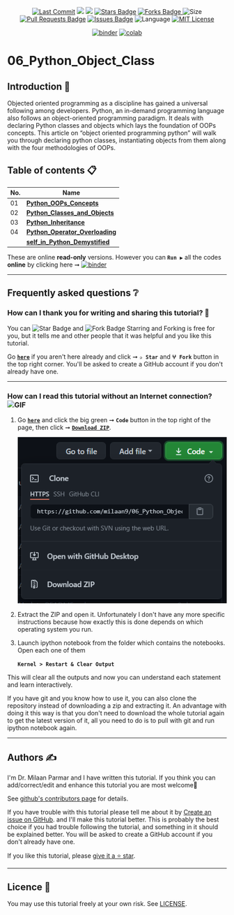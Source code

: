 <p align="center"> 
<a href="https://github.com/milaan9"><img src="https://img.shields.io/static/v1?logo=github&label=maintainer&message=milaan9&color=ff3300" alt="Last Commit"/></a> 
<!--<img src="https://badges.pufler.dev/created/milaan9/06_Python_Object_Class" alt="Created"/>-->
<!--<a href="https://github.com/milaan9/06_Python_Object_Class/graphs/commit-activity"><img src="https://img.shields.io/github/last-commit/milaan9/06_Python_Object_Class.svg?colorB=ff8000&style=flat" alt="Last Commit"/> </a>-->
<a href="https://github.com/milaan9/06_Python_Object_Class/pulse" alt="Activity"><img src="https://img.shields.io/github/commit-activity/m/milaan9/06_Python_Object_Class.svg?colorB=teal&style=flat" /></a> 
<a href="https://hits.seeyoufarm.com"><img src="https://hits.seeyoufarm.com/api/count/incr/badge.svg?url=https%3A%2F%2Fgithub.com%2Fmilaan9%2F06_Python_Object_Class&count_bg=%231DC92C&title_bg=%23555555&icon=&icon_color=%23E7E7E7&title=views&edge_flat=false"/></a>
<a href="https://github.com/milaan9/06_Python_Object_Class/stargazers"><img src="https://img.shields.io/github/stars/milaan9/06_Python_Object_Class.svg?colorB=1a53ff" alt="Stars Badge"/></a>
<a href="https://github.com/milaan9/06_Python_Object_Class/network/members"><img src="https://img.shields.io/github/forks/milaan9/06_Python_Object_Class" alt="Forks Badge"/> </a>
<img src="https://img.shields.io/github/repo-size/milaan9/06_Python_Object_Class.svg?colorB=CC66FF&style=flat" alt="Size"/>
<a href="https://github.com/milaan9/06_Python_Object_Class/pulls"><img src="https://img.shields.io/github/issues-pr/milaan9/06_Python_Object_Class.svg?colorB=yellow&style=flat" alt="Pull Requests Badge"/></a>
<a href="https://github.com/milaan9/06_Python_Object_Class/issues"><img src="https://img.shields.io/github/issues/milaan9/06_Python_Object_Class.svg?colorB=yellow&style=flat" alt="Issues Badge"/></a>
<img src="https://img.shields.io/github/languages/top/milaan9/06_Python_Object_Class.svg?colorB=996600&style=flat" alt="Language"/></a> 
<a href="https://github.com/milaan9/06_Python_Object_Class/blob/main/LICENSE"><img src="https://img.shields.io/badge/License-MIT-blueviolet.svg" alt="MIT License"/></a>
</p> 
<!--<img src="https://badges.pufler.dev/contributors/milaan9/01_Python_Introduction?size=50&padding=5&bots=true" alt="milaan9"/>-->

<p align="center"> 
<a href="https://mybinder.org/v2/gh/milaan9/06_Python_Object_Class/HEAD"><img src="https://mybinder.org/badge_logo.svg" alt="binder"/></a>
<a href="https://githubtocolab.com/milaan9/06_Python_Object_Class"><img src="https://colab.research.google.com/assets/colab-badge.svg" alt="colab"/></a>
</p>     
 
# 06_Python_Object_Class

## Introduction 👋

Objected oriented programming as a discipline has gained a universal following among developers. Python, an in-demand programming language also follows an object-oriented programming paradigm. It deals with declaring Python classes and objects which lays the foundation of OOPs concepts. This article on “object oriented programming python” will walk you through declaring python classes, instantiating objects from them along with the four methodologies of OOPs. 


## Table of contents 📋

| **No.** | **Name** | 
| ------- | -------- | 
| 01 | **[Python_OOPs_Concepts](https://github.com/milaan9/06_Python_Object_Class/blob/main/001_Python_OOPs_Concepts.ipynb)** |
| 02 | **[Python_Classes_and_Objects](https://github.com/milaan9/06_Python_Object_Class/blob/main/002_Python_Classes_and_Objects.ipynb)** |
| 03 | **[Python_Inheritance](https://github.com/milaan9/06_Python_Object_Class/blob/main/003_Python_Inheritance.ipynb)** |
| 04 | **[Python_Operator_Overloading](https://github.com/milaan9/06_Python_Object_Class/blob/main/004_Python_Operator_Overloading.ipynb)** |
|    | **[self_in_Python_Demystified](https://github.com/milaan9/06_Python_Object_Class/blob/main/self_in_Python_Demystified.ipynb)** |


These are online **read-only** versions. However you can **`Run ▶`**  all the codes **online** by clicking here ➞ <a href="https://mybinder.org/v2/gh/milaan9/06_Python_Object_Class/HEAD"><img src="https://mybinder.org/badge_logo.svg" alt="binder"/></a>

---

## Frequently asked questions ❔

### How can I thank you for writing and sharing this tutorial? 🌷

You can <img src="https://img.shields.io/static/v1?label=%E2%AD%90 Star &message=if%20useful&style=style=flat&color=blue" alt="Star Badge"/> and <img src="https://img.shields.io/static/v1?label=%E2%B5%96 Fork &message=if%20useful&style=style=flat&color=blue" alt="Fork Badge"/> Starring and Forking is free for you, but it tells me and other people that it was helpful and you like this tutorial.

Go [**`here`**](https://github.com/milaan9/06_Python_Object_Class) if you aren't here already and click ➞ **`✰ Star`** and **`ⵖ Fork`** button in the top right corner. You'll be asked to create a GitHub account if you don't already have one.

---

### How can I read this tutorial without an Internet connection? <img alt="GIF" src="https://github.com/TheDudeThatCode/TheDudeThatCode/blob/master/Assets/hmm.gif" width="20" />

1. Go [**`here`**](https://github.com/milaan9/06_Python_Object_Class) and click the big green ➞ **`Code`** button in the top right of the page, then click ➞ [**`Download ZIP`**](https://github.com/milaan9/06_Python_Object_Class/archive/refs/heads/main.zip).

    ![Download ZIP](img/dnld_rep.png)

2. Extract the ZIP and open it. Unfortunately I don't have any more specific instructions because how exactly this is done depends on which operating system you run.
    
3. Launch ipython notebook from the folder which contains the notebooks. Open each one of them
  
    **`Kernel > Restart & Clear Output`**
    
This will clear all the outputs and now you can understand each statement and learn interactively.

If you have git and you know how to use it, you can also clone the repository instead of downloading a zip and extracting it. An advantage with doing it this way is that you don't need to download the whole tutorial again to get the latest version of it, all you need to do is to pull with git and run ipython notebook again.

---

## Authors ✍️

I'm Dr. Milaan Parmar and I have written this tutorial. If you think you can add/correct/edit and enhance this tutorial you are most welcome🙏

See [github's contributors page](https://github.com/milaan9/06_Python_Object_Class/graphs/contributors) for details.

If you have trouble with this tutorial please tell me about it by [Create an issue on GitHub](https://github.com/milaan9/04_Python_Functions/issues/new). and I'll make this tutorial better. This is probably the best choice if you had trouble following the tutorial, and something in it should be explained better. You will be asked to create a GitHub account if you don't already have one.

If you like this tutorial, please [give it a ⭐ star](https://github.com/milaan9/06_Python_Object_Class).

---

## Licence 📜

You may use this tutorial freely at your own risk. See [LICENSE](./LICENSE).



